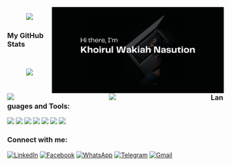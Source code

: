 <img align="right" alt="Coding" width="400" src="header.png">

<p align="center">

<img src="https://komarev.com/ghpvc/?username=your-github-khoirulwana&label=PROFILE+VIEWS"/>

</p>

<!--### Hi there 👋, I'm [Khoirul Wakiah Nasution](https://www.github.com/khoirulwana) 

**khoirulwana/khoirulwana** is a ✨ _special_ ✨ repository because its `README.md` (this file) appears on your GitHub profile.

Here are some ideas to get you started:

- 🔭 I’m currently working on ...
- 🌱 I’m currently learning ...
- 👯 I’m looking to collaborate on ...
- 🤔 I’m looking for help with ...
- 💬 Ask me about ...
- 📫 How to reach me: ...
- 😄 Pronouns: ...
- ⚡ Fun fact: ...
-->


<h3 align="left">My GitHub Stats</h3>
<img align="left" width="47%" src="https://github-readme-stats.vercel.app/api?username=khoirulwana&show_icons=true&theme=radical" />
<img align="left" width="47%" src="https://github-readme-stats.vercel.app/api/top-langs/?username=khoirulwana&layout=compact" />
<br/>

<p align="center">
<img width="50%" src="https://github-readme-streak-stats.herokuapp.com/?user=khoirulwana" />
</p>

<h3 align="left">Languages and Tools:</h3>
<p align="left">  

<img src="https://img.shields.io/badge/html5-%23E34F26.svg?style=for-the-badge&logo=html5&logoColor=white" />
<img src="https://img.shields.io/badge/css3-%231572B6.svg?style=for-the-badge&logo=css3&logoColor=white" />
<img src="https://img.shields.io/badge/javascript-%23323330.svg?style=for-the-badge&logo=javascript&logoColor=%23F7DF1E" />
<img src="https://img.shields.io/badge/react-%2320232a.svg?style=for-the-badge&logo=react&logoColor=%2361DAFB" />
<img src="https://img.shields.io/badge/Visual%20Studio%20Code-0078d7.svg?style=for-the-badge&logo=visual-studio-code&logoColor=white" />
<img src="https://img.shields.io/badge/Codepen-000000?style=for-the-badge&logo=codepen&logoColor=white" />
<img src="https://img.shields.io/badge/-MX%20Linux-%23000000?style=for-the-badge&logo=MXlinux&logoColor=white" />

</p>

<h3 align="left">Connect with me:</h3>
<p align="left">

[![LinkedIn](https://img.shields.io/badge/linkedin-%230077B5.svg?style=for-the-badge&logo=linkedin&logoColor=white)](https://www.linkedin.com/khoirulwana)
[![Facebook](https://img.shields.io/badge/Facebook-%231877F2.svg?style=for-the-badge&logo=Facebook&logoColor=white)](https://www.facebook.com/khoirul.w.n)
[![WhatsApp](https://img.shields.io/badge/WhatsApp-25D366?style=for-the-badge&logo=whatsapp&logoColor=white)](https://wa.me/6281283301230)
[![Telegram](https://img.shields.io/badge/Telegram-2CA5E0?style=for-the-badge&logo=telegram&logoColor=white)](https://t.me/khoirulwana)
[![Gmail](https://img.shields.io/badge/Gmail-D14836?style=for-the-badge&logo=gmail&logoColor=white)](mailto:khoirul.wana@gmail.com)

</p>




